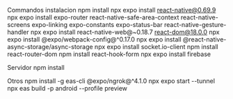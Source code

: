 
Commandos instalacion
npm install
npx expo install react-native@0.69.9
npx expo install expo-router react-native-safe-area-context react-native-screens expo-linking expo-constants expo-status-bar react-native-gesture-handler
npx expo install react-native-web@~0.18.7 react-dom@18.0.0
npx expo install @expo/webpack-config@^0.17.0
npx expo install @react-native-async-storage/async-storage
npx expo install socket.io-client
npm install react-router-dom
npm install react-hook-form
npx expo install firebase

Servidor
npm install

Otros
npm install -g eas-cli
@expo/ngrok@^4.1.0
npx expo start --tunnel
npx eas build -p android --profile preview